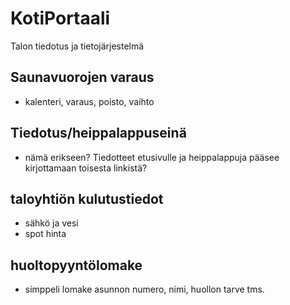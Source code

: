 # KotiPortaali
Talon tiedotus ja tietojärjestelmä


## Saunavuorojen varaus
- kalenteri, varaus, poisto, vaihto
## Tiedotus/heippalappuseinä
- nämä erikseen? Tiedotteet etusivulle ja heippalappuja pääsee kirjottamaan toisesta linkistä?
  
## taloyhtiön kulutustiedot
- sähkö ja vesi
- spot hinta
## huoltopyyntölomake
- simppeli lomake asunnon numero, nimi, huollon tarve tms.
